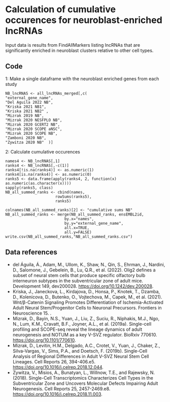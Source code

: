 # Calculation of cumulative occurences for neuroblast-enriched lncRNAs

Input data is results from FindAllMarkers listing lncRNAs that are significantly enriched in neuroblast clusters relative to other cell types.


## Code 

1: Make a single dataframe with the neuroblast enriched genes from each study
```{r}
NB_lncRNAS <- all_lncRNAs_merged[,c(
"external_gene_name",
"Del Aguila 2022 NB",
"Kriska 2021 NB1",
"Kriska 2021 NB2" ,                              
"Mizrak 2019 NB",
"Mizrak 2020 NESFPLO NB",
"Mizrak 2020 GCERT2 NB",
"Mizrak 2020 SCOPE aNSC",
"Mizrak 2020 SCOPE NB",
"Zamboni 2020 NB",
"Zywitza 2020 NB"  )]
```
2: Calculate cumulative occurences
```{r}
names4 <- NB_lncRNAS[,1]
ranks4 <- NB_lncRNAS[,-c(1)]
ranks4[!is.na(ranks4)] <- as.numeric(1)
ranks4[is.na(ranks4)] <- as.numeric(0)
ranks5 <- data.frame(apply(ranks4, 2, function(x) as.numeric(as.character(x))))
sapply(ranks5, class)
NB_all_summed_ranks <- cbind(names,
                      rowSums(ranks5),
                      ranks5)

colnames(NB_all_summed_ranks)[2] <- "cumulative sums NB"
NB_all_summed_ranks <- merge(NB_all_summed_ranks, ensEMBL2id,
                          by.x="names",
                          by.y="external_gene_name",
                          all.x=TRUE,
                          all.y=FALSE)
write.csv(NB_all_summed_ranks,"NB_all_summed_ranks.csv")
```

## Data references

- del Águila, Á., Adam, M., Ullom, K., Shaw, N., Qin, S., Ehrman, J., Nardini, D., Salomone, J., Gebelein, B., Lu, Q.R., et al. (2022). Olig2 defines a subset of neural stem cells that produce specific olfactory bulb interneuron subtypes in the subventricular zone of adult mice. Development 149, dev200028. https://doi.org/10.1242/dev.200028.
- Kriska, J., Janeckova, L., Kirdajova, D., Honsa, P., Knotek, T., Dzamba, D., Kolenicova, D., Butenko, O., Vojtechova, M., Capek, M., et al. (2021). Wnt/β-Catenin Signaling Promotes Differentiation of Ischemia-Activated Adult Neural Stem/Progenitor Cells to Neuronal Precursors. Frontiers in Neuroscience 15. .
- Mizrak, D., Bayin, N.S., Yuan, J., Liu, Z., Suciu, R., Niphakis, M.J., Ngo, N., Lum, K.M., Cravatt, B.F., Joyner, A.L., et al. (2019a). Single-cell profiling and SCOPE-seq reveal the lineage dynamics of adult neurogenesis and NOTUM as a key V-SVZ regulator. BioRxiv 770610. https://doi.org/10.1101/770610.
- Mizrak, D., Levitin, H.M., Delgado, A.C., Crotet, V., Yuan, J., Chaker, Z., Silva-Vargas, V., Sims, P.A., and Doetsch, F. (2019b). Single-Cell Analysis of Regional Differences in Adult V-SVZ Neural Stem Cell Lineages. Cell Reports 26, 394-406.e5. https://doi.org/10.1016/j.celrep.2018.12.044.
- Zywitza, V., Misios, A., Bunatyan, L., Willnow, T.E., and Rajewsky, N. (2018). Single-Cell Transcriptomics Characterizes Cell Types in the Subventricular Zone and Uncovers Molecular Defects Impairing Adult Neurogenesis. Cell Reports 25, 2457-2469.e8. https://doi.org/10.1016/j.celrep.2018.11.003.
